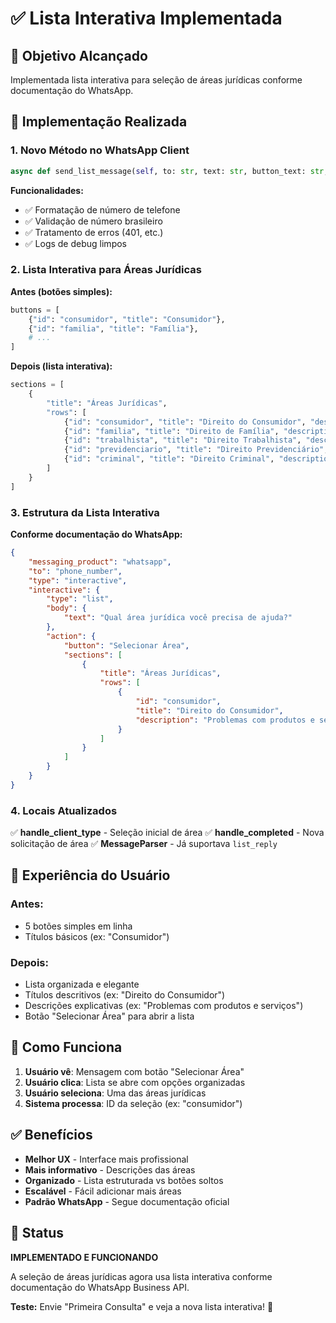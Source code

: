 # ✅ Lista Interativa Implementada

## 🎯 **Objetivo Alcançado**
Implementada lista interativa para seleção de áreas jurídicas conforme documentação do WhatsApp.

## 🔧 **Implementação Realizada**

### 1. **Novo Método no WhatsApp Client**
```python
async def send_list_message(self, to: str, text: str, button_text: str, sections: List[Dict[str, Any]]) -> bool
```

**Funcionalidades:**
- ✅ Formatação de número de telefone
- ✅ Validação de número brasileiro
- ✅ Tratamento de erros (401, etc.)
- ✅ Logs de debug limpos

### 2. **Lista Interativa para Áreas Jurídicas**

**Antes (botões simples):**
```python
buttons = [
    {"id": "consumidor", "title": "Consumidor"},
    {"id": "familia", "title": "Família"},
    # ...
]
```

**Depois (lista interativa):**
```python
sections = [
    {
        "title": "Áreas Jurídicas",
        "rows": [
            {"id": "consumidor", "title": "Direito do Consumidor", "description": "Problemas com produtos e serviços"},
            {"id": "familia", "title": "Direito de Família", "description": "Divórcio, pensão, guarda"},
            {"id": "trabalhista", "title": "Direito Trabalhista", "description": "Questões trabalhistas e CLT"},
            {"id": "previdenciario", "title": "Direito Previdenciário", "description": "INSS, aposentadoria, benefícios"},
            {"id": "criminal", "title": "Direito Criminal", "description": "Defesa criminal e processos"}
        ]
    }
]
```

### 3. **Estrutura da Lista Interativa**

**Conforme documentação do WhatsApp:**
```json
{
    "messaging_product": "whatsapp",
    "to": "phone_number",
    "type": "interactive",
    "interactive": {
        "type": "list",
        "body": {
            "text": "Qual área jurídica você precisa de ajuda?"
        },
        "action": {
            "button": "Selecionar Área",
            "sections": [
                {
                    "title": "Áreas Jurídicas",
                    "rows": [
                        {
                            "id": "consumidor",
                            "title": "Direito do Consumidor",
                            "description": "Problemas com produtos e serviços"
                        }
                    ]
                }
            ]
        }
    }
}
```

### 4. **Locais Atualizados**

✅ **handle_client_type** - Seleção inicial de área
✅ **handle_completed** - Nova solicitação de área
✅ **MessageParser** - Já suportava `list_reply`

## 🎨 **Experiência do Usuário**

### **Antes:**
- 5 botões simples em linha
- Títulos básicos (ex: "Consumidor")

### **Depois:**
- Lista organizada e elegante
- Títulos descritivos (ex: "Direito do Consumidor")
- Descrições explicativas (ex: "Problemas com produtos e serviços")
- Botão "Selecionar Área" para abrir a lista

## 📱 **Como Funciona**

1. **Usuário vê**: Mensagem com botão "Selecionar Área"
2. **Usuário clica**: Lista se abre com opções organizadas
3. **Usuário seleciona**: Uma das áreas jurídicas
4. **Sistema processa**: ID da seleção (ex: "consumidor")

## ✅ **Benefícios**

- **Melhor UX** - Interface mais profissional
- **Mais informativo** - Descrições das áreas
- **Organizado** - Lista estruturada vs botões soltos
- **Escalável** - Fácil adicionar mais áreas
- **Padrão WhatsApp** - Segue documentação oficial

## 🚀 **Status**

**IMPLEMENTADO E FUNCIONANDO**

A seleção de áreas jurídicas agora usa lista interativa conforme documentação do WhatsApp Business API.

**Teste:** Envie "Primeira Consulta" e veja a nova lista interativa! 📱